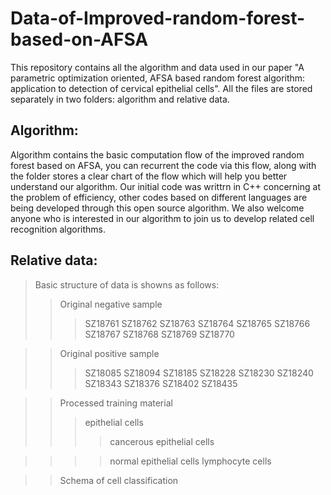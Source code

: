 Data-of-Improved-random-forest-based-on-AFSA
==
This repository contains all the algorithm and data used in our paper "A parametric optimization oriented, AFSA based random forest algorithm: application to detection of cervical epithelial cells". All the files are stored separately in two folders: algorithm and relative data.

Algorithm:
----
Algorithm contains the basic computation flow of the improved random forest based on AFSA, you can recurrent the code via this flow, along with the folder stores a clear chart of the flow which will help you better understand our algorithm. Our initial code was writtrn in C++ concerning at the problem of efficiency, other codes based on different languages are being developed through this open source algorithm. We also welcome anyone who is interested in our algorithm to join us to develop related cell recognition algorithms.

Relative data:
----
>Basic structure of data is showns as follows:
>>Original negative sample
>>>SZ18761
>>>SZ18762
>>>SZ18763
>>>SZ18764
>>>SZ18765
>>>SZ18766
>>>SZ18767
>>>SZ18768
>>>SZ18769
>>>SZ18770

>>Original positive sample
>>>SZ18085
>>>SZ18094
>>>SZ18185
>>>SZ18228
>>>SZ18230
>>>SZ18240
>>>SZ18343
>>>SZ18376
>>>SZ18402
>>>SZ18435

>>Processed training material
>>>epithelial cells
>>>>cancerous epithelial cells

>>>>normal epithelial cells
>>>lymphocyte cells

>>Schema of cell classification
